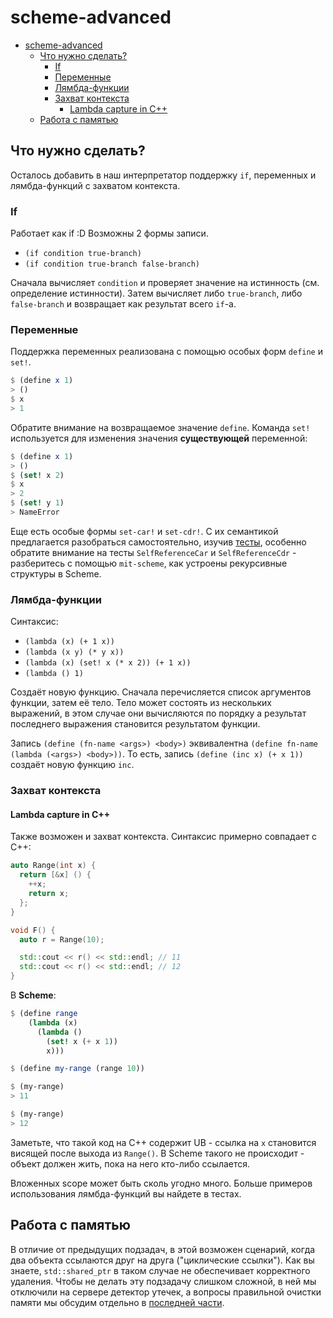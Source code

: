 # scheme-advanced
- [scheme-advanced](#scheme-advanced)
  - [Что нужно сделать?](#что-нужно-сделать)
    - [If](#if)
    - [Переменные](#переменные)
    - [Лямбда-функции](#лямбда-функции)
    - [Захват контекста](#захват-контекста)
      - [Lambda capture in C++](#lambda-capture-in-c)
  - [Работа с памятью](#работа-с-памятью)

## Что нужно сделать?

Осталось добавить в наш интерпретатор поддержку `if`, переменных и лямбда-функций с захватом контекста.

### If

Работает как if :D Возможны 2 формы записи.

* `(if condition true-branch)`
* `(if condition true-branch false-branch)`

Сначала вычисляет `condition` и проверяет значение на истинность (см. определение истинности). Затем вычисляет либо `true-branch`, либо `false-branch` и возвращает как результат всего `if`-а.

### Переменные

Поддержка переменных реализована с помощью особых форм `define` и `set!`.

```scheme
$ (define x 1)
> ()
$ x
> 1
```

Обратите внимание на возвращаемое значение `define`. Команда `set!` используется для изменения значения **существующей**
переменной:

```scheme
$ (define x 1)
> ()
$ (set! x 2)
$ x
> 2
$ (set! y 1)
> NameError
```

Еще есть особые формы `set-car!` и `set-cdr!`. C их семантикой предлагается разобраться самостоятельно, изучив [тесты](./test_pair_mut.cpp), особенно обратите внимание на тесты `SelfReferenceCar` и `SelfReferenceCdr` - разберитесь с помощью `mit-scheme`, как устроены рекурсивные структуры в Scheme.

### Лямбда-функции

Синтаксис:

* `(lambda (x) (+ 1 x))`
* `(lambda (x y) (* y x))`
* `(lambda (x) (set! x (* x 2)) (+ 1 x))`
* `(lambda () 1)`

Создаёт новую функцию. Сначала перечисляется список аргументов функции, затем её тело. Тело может состоять из нескольких выражений, в этом случае они вычисляются по порядку а результат последнего выражения становится результатом функции.

Запись `(define (fn-name <args>) <body>)` эквивалентна `(define fn-name (lambda (<args>) <body>))`. То есть, запись `(define (inc x) (+ x 1))` создаёт новую функцию `inc`.

### Захват контекста

#### Lambda capture in C++

Также возможен и захват контекста. Синтаксис примерно совпадает с C++:

```c++
auto Range(int x) {
  return [&x] () {
    ++x;
    return x;
  };
}

void F() {
  auto r = Range(10);

  std::cout << r() << std::endl; // 11
  std::cout << r() << std::endl; // 12
}
```

В **Scheme**:

```scheme
$ (define range
    (lambda (x)
      (lambda ()
        (set! x (+ x 1))
        x)))

$ (define my-range (range 10))

$ (my-range)
> 11

$ (my-range)
> 12
```

Заметьте, что такой код на С++ содержит UB - ссылка на `x` становится висящей после выхода из `Range()`. В Scheme такого не происходит - объект должен жить, пока на него кто-либо ссылается.

Вложенных scope может быть сколь угодно много. Больше примеров использования лямбда-функций вы найдете в тестах.

## Работа с памятью

В отличие от предыдущих подзадач, в этой возможен сценарий, когда два объекта ссылаются друг на друга ("циклические ссылки"). Как вы знаете, `std::shared_ptr` в таком случае не обеспечивает корректного удаления. Чтобы не делать эту подзадачу слишком сложной, в ней мы отключили на сервере детектор утечек, а вопросы правильной очистки памяти мы обсудим отдельно в [последней части](tidy).
